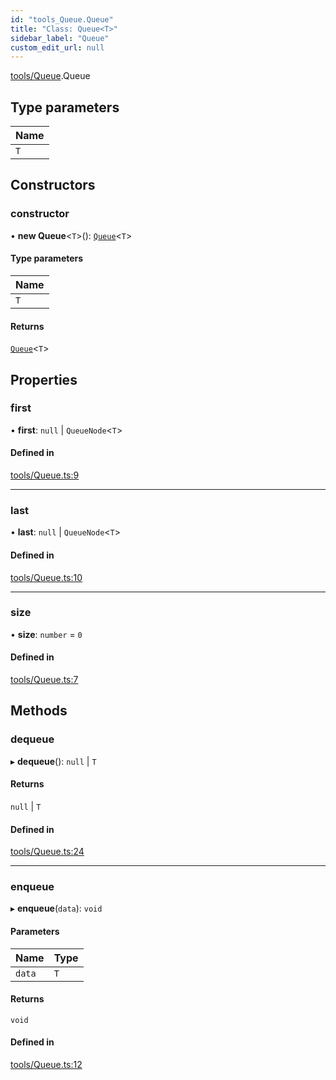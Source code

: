 ```yaml
---
id: "tools_Queue.Queue"
title: "Class: Queue<T>"
sidebar_label: "Queue"
custom_edit_url: null
---
```


[tools/Queue](../modules/tools_Queue.md).Queue

## Type parameters

| Name |
| :------ |
| `T` |

## Constructors

### constructor

• **new Queue**\<`T`\>(): [`Queue`](tools_Queue.Queue.md)\<`T`\>

#### Type parameters

| Name |
| :------ |
| `T` |

#### Returns

[`Queue`](tools_Queue.Queue.md)\<`T`\>

## Properties

### first

• **first**: ``null`` \| `QueueNode`\<`T`\>

#### Defined in

[tools/Queue.ts:9](https://github.com/lucasdamianjohnson/DivineVoxelEngine/blob/596fa7391478620ed460dfb4856ff0a763b91c49/divinestar/threads/src/tools/Queue.ts#L9)

___

### last

• **last**: ``null`` \| `QueueNode`\<`T`\>

#### Defined in

[tools/Queue.ts:10](https://github.com/lucasdamianjohnson/DivineVoxelEngine/blob/596fa7391478620ed460dfb4856ff0a763b91c49/divinestar/threads/src/tools/Queue.ts#L10)

___

### size

• **size**: `number` = `0`

#### Defined in

[tools/Queue.ts:7](https://github.com/lucasdamianjohnson/DivineVoxelEngine/blob/596fa7391478620ed460dfb4856ff0a763b91c49/divinestar/threads/src/tools/Queue.ts#L7)

## Methods

### dequeue

▸ **dequeue**(): ``null`` \| `T`

#### Returns

``null`` \| `T`

#### Defined in

[tools/Queue.ts:24](https://github.com/lucasdamianjohnson/DivineVoxelEngine/blob/596fa7391478620ed460dfb4856ff0a763b91c49/divinestar/threads/src/tools/Queue.ts#L24)

___

### enqueue

▸ **enqueue**(`data`): `void`

#### Parameters

| Name | Type |
| :------ | :------ |
| `data` | `T` |

#### Returns

`void`

#### Defined in

[tools/Queue.ts:12](https://github.com/lucasdamianjohnson/DivineVoxelEngine/blob/596fa7391478620ed460dfb4856ff0a763b91c49/divinestar/threads/src/tools/Queue.ts#L12)
